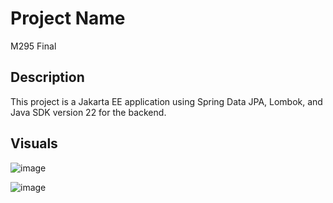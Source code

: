 # Project Name
M295 Final
## Description

This project is a Jakarta EE application using Spring Data JPA, Lombok, and Java SDK version 22 for the backend.

## Visuals

![image](https://github.com/ergeny-bzz/Final/assets/114403168/df6a53be-0de3-46af-8f39-6e23cc13976d)


![image](https://github.com/ergeny-bzz/Final/assets/114403168/0b6e255c-194a-4e79-a64a-c757f6023c4d)


